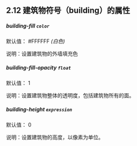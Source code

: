 ## 2.12 建筑物符号（building）的属性

##### building-fill `color`

默认值： #FFFFFF _(白色)_

说明：设置建筑物的外墙填充色



##### building-fill-opacity `float`

默认值： 1

说明：设置建筑物整体的透明度，包括建筑物所有的面。



##### building-height `expression`

默认值： 0

说明：设置建筑物的高度，以像素为单位。

